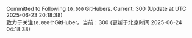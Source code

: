Committed to Following `10,000` GitHubers. Current: <!-- FOLLOWING_COUNT -->300<!-- FOLLOWING_COUNT --> (Update at UTC <!-- LAST_UPDATED -->2025-06-23 20:18:38<!-- LAST_UPDATED -->)<br>
致力于关注`10,000`个GitHuber。当前：<!-- FOLLOWING_COUNT -->300<!-- FOLLOWING_COUNT --> (更新于北京时间 <!-- LAST_UPDATED_CST -->2025-06-24 04:18:38<!-- LAST_UPDATED_CST -->)
